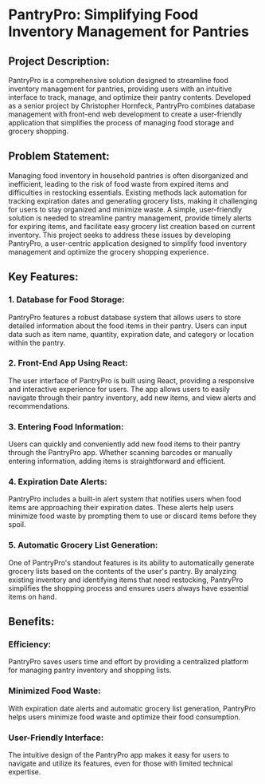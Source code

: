 # PantryPro: Simplifying Food Inventory Management for Pantries
## Project Description:
  PantryPro is a comprehensive solution designed to streamline food inventory management for pantries, providing users with an intuitive interface to track, manage, and optimize their pantry contents. Developed as a senior project by Christopher Hornfeck, PantryPro combines database management with front-end web development to create a user-friendly application that simplifies the process of managing food storage and grocery shopping.

## Problem Statement:
  Managing food inventory in household pantries is often disorganized and inefficient, leading to the risk of food waste from expired items and difficulties in restocking essentials. Existing methods lack automation for tracking expiration dates and generating grocery lists, making it challenging for users to stay organized and minimize waste. A simple, user-friendly solution is needed to streamline pantry management, provide timely alerts for expiring items, and facilitate easy grocery list creation based on current inventory. This project seeks to address these issues by developing PantryPro, a user-centric application designed to simplify food inventory management and optimize the grocery shopping experience.

## Key Features:
### 1. Database for Food Storage:
  PantryPro features a robust database system that allows users to store detailed information about the food items in their pantry. Users can input data such as item name, quantity, expiration date, and category or location within the pantry.

### 2. Front-End App Using React:
  The user interface of PantryPro is built using React, providing a responsive and interactive experience for users. The app allows users to easily navigate through their pantry inventory, add new items, and view alerts and recommendations.

### 3. Entering Food Information: 
  Users can quickly and conveniently add new food items to their pantry through the PantryPro app. Whether scanning barcodes or manually entering information, adding items is straightforward and efficient.

### 4. Expiration Date Alerts:
  PantryPro includes a built-in alert system that notifies users when food items are approaching their expiration dates. These alerts help users minimize food waste by prompting them to use or discard items before they spoil.

### 5. Automatic Grocery List Generation:
  One of PantryPro's standout features is its ability to automatically generate grocery lists based on the contents of the user's pantry. By analyzing existing inventory and identifying items that need restocking, PantryPro simplifies the shopping process and ensures users always have essential items on hand.

## Benefits: 
### Efficiency:
  PantryPro saves users time and effort by providing a centralized platform for managing pantry inventory and shopping lists.
  
### Minimized Food Waste:
  With expiration date alerts and automatic grocery list generation, PantryPro helps users minimize food waste and optimize their food consumption.
  
### User-Friendly Interface:
  The intuitive design of the PantryPro app makes it easy for users to navigate and utilize its features, even for those with limited technical expertise.
